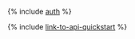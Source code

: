 {% include [auth](../../_includes/authentication.md) %}

{% include [link-to-api-quickstart](../../_includes/video/link-to-api-quickstart.md) %}